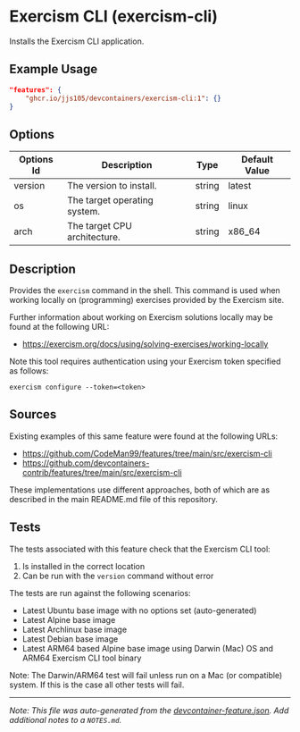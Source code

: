 
# Exercism CLI (exercism-cli)

Installs the Exercism CLI application.

## Example Usage

```json
"features": {
    "ghcr.io/jjs105/devcontainers/exercism-cli:1": {}
}
```

## Options

| Options Id | Description | Type | Default Value |
|-----|-----|-----|-----|
| version | The version to install. | string | latest |
| os | The target operating system. | string | linux |
| arch | The target CPU architecture. | string | x86_64 |

## Description

Provides the `exercism` command in the shell. This command is used when working
locally on (programming) exercises provided by the Exercism site.

Further information about working on Exercism solutions locally may be found at
the following URL:
* https://exercism.org/docs/using/solving-exercises/working-locally

Note this tool requires authentication using your Exercism token specified as
follows:

```shell
exercism configure --token=<token>
```

## Sources

Existing examples of this same feature were found at the following URLs:

* https://github.com/CodeMan99/features/tree/main/src/exercism-cli
* https://github.com/devcontainers-contrib/features/tree/main/src/exercism-cli

These implementations use different approaches, both of which are as described
in the main README.md file of this repository.

## Tests

The tests associated with this feature check that the Exercism CLI tool:

1) Is installed in the correct location
1) Can be run with the `version` command without error

The tests are run against the following scenarios:

* Latest Ubuntu base image with no options set (auto-generated)
* Latest Alpine base image
* Latest Archlinux base image
* Latest Debian base image
* Latest ARM64 based Alpine base image using Darwin (Mac) OS and ARM64 Exercism
CLI tool binary 

Note: The Darwin/ARM64 test will fail unless run on a Mac (or compatible)
system. If this is the case all other tests will fail.


---

_Note: This file was auto-generated from the [devcontainer-feature.json](devcontainer-feature.json).  Add additional notes to a `NOTES.md`._
